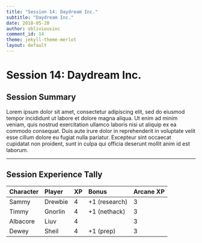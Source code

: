 ```yaml
---
title: "Session 14: Daydream Inc."
subtitle: "Daydream Inc."
date: 2018-05-20
author: obliviousinc
comment_id: 14
theme: jekyll-theme-merlot
layout: default
---
```


# Session 14: Daydream Inc.

## Session Summary

Lorem ipsum dolor sit amet, consectetur adipiscing elit, sed do eiusmod tempor incididunt ut labore et dolore magna aliqua. Ut enim ad minim veniam, quis nostrud exercitation ullamco laboris nisi ut aliquip ex ea commodo consequat. Duis aute irure dolor in reprehenderit in voluptate velit esse cillum dolore eu fugiat nulla pariatur. Excepteur sint occaecat cupidatat non proident, sunt in culpa qui officia deserunt mollit anim id est laborum.

* * *

## Session Experience Tally

| Character | Player  | XP  | Bonus         | Arcane XP |
|:--------- |:------- |:--- |:------------- |:--------- |
| Sammy     | Drewbie | 4   | +1 (research) | 3         |
| Timmy     | Gnorlin | 4   | +1 (nethack)  | 3         |
| Albacore  | Liuv    | 4   |               | 3         |
| Dewey     | Sheil   | 4   | +1 (prep)     | 3         |
